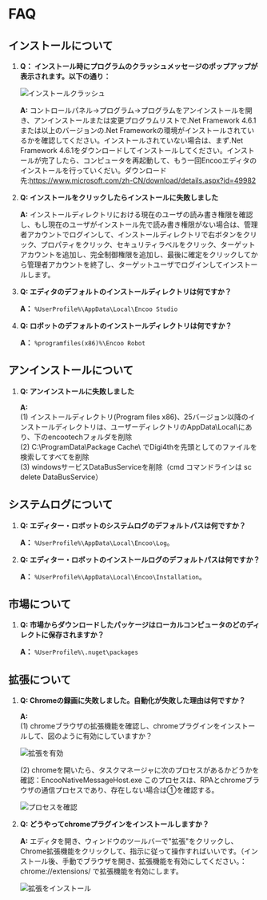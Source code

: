 # FAQ

## インストールについて

1. **Q： インストール時にプログラムのクラッシュメッセージのポップアップが表示されます。以下の通り：**

    ![インストールクラッシュ](https://docimages.blob.core.chinacloudapi.cn/images/Studio/FAQ/installCollapse.png)

    **A:** コントロールパネル->プログラム->プログラムをアンインストールを開き、アンインストールまたは変更プログラムリストで.Net Framework 4.6.1または以上のバージョンの.Net Frameworkの環境がインストールされているかを確認してください。インストールされていない場合は、まず.Net Framework 4.6.1をダウンロードしてインストールしてください。インストールが完了したら、コンピュータを再起動して、もう一回Encooエディタのインストールを行っていくだい。ダウンロード先:<https://www.microsoft.com/zh-CN/download/details.aspx?id=49982>

2. **Q: インストールをクリックしたらインストールに失敗しました**

    **A:** インストールディレクトリにおける現在のユーザの読み書き権限を確認し、もし現在のユーザがインストール先で読み書き権限がない場合は、管理者アカウントでログインして、インストールディレクトリで右ボタンをクリック、プロパティをクリック、セキュリティラベルをクリック、ターゲットアカウントを追加し、完全制御権限を追加し、最後に確定をクリックしてから管理者アカウントを終了し、ターゲットユーザでログインしてインストールします。

3. **Q: エディタのデフォルトのインストールディレクトリは何ですか？**

   **A：** `%UserProfile%\AppData\Local\Encoo Studio`

4. **Q: ロボットのデフォルトのインストールディレクトリは何ですか？**

   **A：** `%programfiles(x86)%\Encoo Robot`

## アンインストールについて

1. **Q: アンインストールに失敗しました**

    **A:** </br>
    (1) インストールディレクトリ(Program files x86)、25バージョン以降のインストールディレクトリは、ユーザーディレクトリのAppData\Local\にあり、下のencootechフォルダを削除</br>
    (2) C:\ProgramData\Package Cache\ でDigi4thを先頭としてのファイルを検索してすべてを削除</br>
    (3) windowsサービスDataBusServiceを削除（cmd コマンドラインは sc delete DataBusService）

## システムログについて

1. **Q: エディター・ロボットのシステムログのデフォルトパスは何ですか？**

   **A：** `%UserProfile%\AppData\Local\Encoo\Log`。

2. **Q: エディター・ロボットのインストールログのデフォルトパスは何ですか？**

   **A：** `%UserProfile%\AppData\Local\Encoo\Installation`。

## 市場について

1. **Q: 市場からダウンロードしたパッケージはローカルコンピュータのどのディレクトに保存されますか？**

   **A：** `%UserProfile%\.nuget\packages`

## 拡張について

1. **Q: Chromeの録画に失敗しました。自動化が失敗した理由は何ですか？**

    **A:** </br>
    (1) chromeブラウザの拡張機能を確認し、chromeプラグインをインストールして、図のように有効にしていますか？

    ![拡張を有効](https://docimages.blob.core.chinacloudapi.cn/images/Studio/Extensions/chrome-usingExtension.png)</br>

    (2) chromeを開いたら、タスクマネージャに次のプロセスがあるかどうかを確認：EncooNativeMessageHost.exe このプロセスは、RPAとchromeブラウザの通信プロセスであり、存在しない場合は①を確認する。

    ![プロセスを確認](https://docimages.blob.core.chinacloudapi.cn/images/Studio/FAQ/taskManager.png)</br>

1. **Q: どうやってchromeプラグインをインストールしますか？**

    **A:** エディタを開き、ウィンドウのツールバーで"拡張"をクリックし、Chrome拡張機能をクリックして、指示に従って操作すればいいです。（インストール後、手動でブラウザを開き、拡張機能を有効にしてください。：chrome://extensions/ で拡張機能を有効にします。

    ![拡張をインストール](https://docimages.blob.core.chinacloudapi.cn/images/Studio/userInterface/toolbar-extension.PNG)
